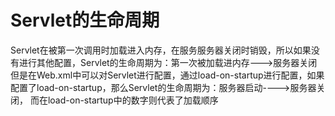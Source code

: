 # Servlet的生命周期

Servlet在被第一次调用时加载进入内存，在服务服务器关闭时销毁，所以如果没有进行其他配置，Servlet的生命周期为：第一次被加载进内存--->服务器关闭<br/>
但是在Web.xml中可以对Servlet进行配置，通过load-on-startup进行配置，如果配置了load-on-startup，那么Servlet的生命周期为：服务器启动---->服务器关闭，
而在load-on-startup中的数字则代表了加载顺序
